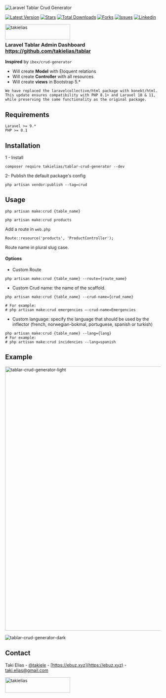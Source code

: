 ![Laravel Tablar Crud Generator](https://banners.beyondco.de/Laravel%20Tablar%20Crud%20Generator.png?theme=light&packageManager=composer+require&packageName=takielias%2Ftablar-crud-generator&pattern=topography&style=style_1&description=It%27s+a+simple+CRUD+generator+based+on+Laravel+Tablar+&md=1&showWatermark=0&fontSize=125px&images=https%3A%2F%2Flaravel.com%2Fimg%2Flogomark.min.svg)


[![Latest Version](https://img.shields.io/packagist/v/takielias/tablar-crud-generator?color=blue&label=release&style=for-the-badge)](https://packagist.org/packages/takielias/tablar)
[![Stars](https://img.shields.io/github/stars/takielias/tablar-crud-generator?color=rgb%2806%20189%20248%29&label=stars&style=for-the-badge)](https://packagist.org/packages/takielias/tablar)
[![Total Downloads](https://img.shields.io/packagist/dt/takielias/tablar.svg?color=rgb%28249%20115%2022%29&style=for-the-badge)](https://packagist.org/packages/takielias/tablar)
[![Forks](https://img.shields.io/github/forks/takielias/tablar-crud-generator?color=rgb%28134%20115%2022%29&style=for-the-badge)](https://packagist.org/packages/takielias/tablar)
[![Issues](https://img.shields.io/github/issues/takielias/tablar-crud-generator?color=rgb%28134%20239%20128%29&style=for-the-badge)](https://packagist.org/packages/takielias/tablar)
[![Linkedin](https://img.shields.io/badge/-LinkedIn-black.svg?logo=linkedin&color=rgba(235%2068%2050)&style=for-the-badge)](https://linkedin.com/in/takielias)

<a href="https://www.buymeacoffee.com/takielias" target="_blank"> <img align="left" src="https://cdn.buymeacoffee.com/buttons/v2/default-yellow.png" height="50" width="210" alt="takielias" /></a>

<br/>
<br/>

### Laravel Tablar Admin Dashboard https://github.com/takielias/tablar

**Inspired** by `ibex/crud-generator`

- Will create **Model** with Eloquent relations
- Will create **Controller** with all resources
- Will create **views** in Bootstrap 5.*

```
We have replaced the laravelcollective/html package with konekt/html. This update ensures compatibility with PHP 8.1+ and Laravel 10 & 11, while preserving the same functionality as the original package.
```
## Requirements
    Laravel >= 9.*
    PHP >= 8.1

## Installation
1 - Install
```
composer require takielias/tablar-crud-generator --dev
```
2- Publish the default package's config
```
php artisan vendor:publish --tag=crud
```

## Usage
```
php artisan make:crud {table_name}

php artisan make:crud products
```

Add a route in `web.php`
```
Route::resource('products', 'ProductController');
```
Route name in plural slug case.

#### Options
 - Custom Route
```
php artisan make:crud {table_name} --route={route_name}
```

 - Custom Crud name: the name of the scaffold.
```
php artisan make:crud {table_name} --crud-name={crud_name}

# For example:
# php artisan make:crud emergencies —-crud-name=Emergencies
```

 - Custom language: specify the language that should be used by the inflector (french, norwegian-bokmal, portuguese, spanish or turkish)
```
php artisan make:crud {table_name} --lang={lang}
# For example:
# php artisan make:crud incidencies --lang=spanish
```


## Example

<img width="855" alt="tablar-crud-generator-light" src="https://user-images.githubusercontent.com/38932580/197386382-562d6e3a-055a-42b8-8524-df76f70aa051.png">

![tablar-crud-generator-dark](https://user-images.githubusercontent.com/38932580/197386398-b9541389-5d63-4bcd-87f2-c4aa5d49072d.png)

## Contact

Taki Elias - [@takiele](https://twitter.com/takiele) - [https://ebuz.xyz](https://ebuz.xyz) - taki.elias@gmail.com

<a href="https://www.buymeacoffee.com/takielias" target="_blank">
<img align="left" src="https://cdn.buymeacoffee.com/buttons/v2/default-yellow.png" height="50" width="210" alt="takielias" /></a>

<!-- MARKDOWN LINKS & IMAGES -->
<!-- https://www.markdownguide.org/basic-syntax/#reference-style-links -->

[contributors-shield]: https://img.shields.io/github/contributors/takielias/tablar-crud-generator.svg?style=flat-square

[contributors-url]: https://github.com/takielias/tablar-crud-generator/graphs/contributors

[forks-shield]: https://img.shields.io/github/forks/takielias/tablar-crud-generator.svg?style=flat-square

[forks-url]: https://github.com/takielias/tablar-crud-generator/network/members

[stars-shield]: https://img.shields.io/github/stars/takielias/tablar-crud-generator.svg?style=flat-square

[stars-url]: https://github.com/takielias/tablar-crud-generator/stargazers

[issues-shield]: https://img.shields.io/github/issues/takielias/tablar-crud-generator.svg?style=flat-square

[issues-url]: https://github.com/takielias/tablar-crud-generator/issues

[license-shield]: https://img.shields.io/github/license/takielias/tablar-crud-generator.svg?style=flat-square

[license-url]: https://github.com/takielias/tablar-crud-generator/blob/master/LICENSE.txt

[linkedin-shield]: https://img.shields.io/badge/-LinkedIn-black.svg?style=flat-square&logo=linkedin&colorB=555

[linkedin-url]: https://linkedin.com/in/takielias

[product-screenshot]: images/screenshot.png

[ico-version]: https://img.shields.io/packagist/v/takielias/tablar-crud-generator.svg?style=flat-square

[ico-downloads]: https://img.shields.io/packagist/dt/takielias/tablar-crud-generator.svg?style=flat-square

[link-packagist]: https://packagist.org/packages/takielias/tablar-crud-generator

[link-downloads]: https://packagist.org/packages/takielias/tablar-crud-generator

[link-author]: https://github.com/takielias
